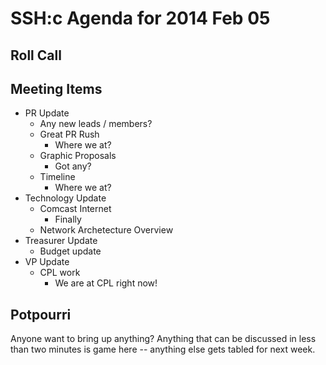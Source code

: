 SSH:c Agenda for 2014 Feb 05
============================

Roll Call
---------

Meeting Items
-------------

- PR Update
	- Any new leads / members?
	- Great PR Rush
		- Where we at?
	- Graphic Proposals
		- Got any?
	- Timeline
		- Where we at?
- Technology Update
	- Comcast Internet
		- Finally
	- Network Archetecture Overview
- Treasurer Update
	- Budget update
- VP Update
	- CPL work
		- We are at CPL right now! 

Potpourri
---------

Anyone want to bring up anything? Anything that can be discussed in less than two minutes is game here -- anything else gets tabled for next week.

